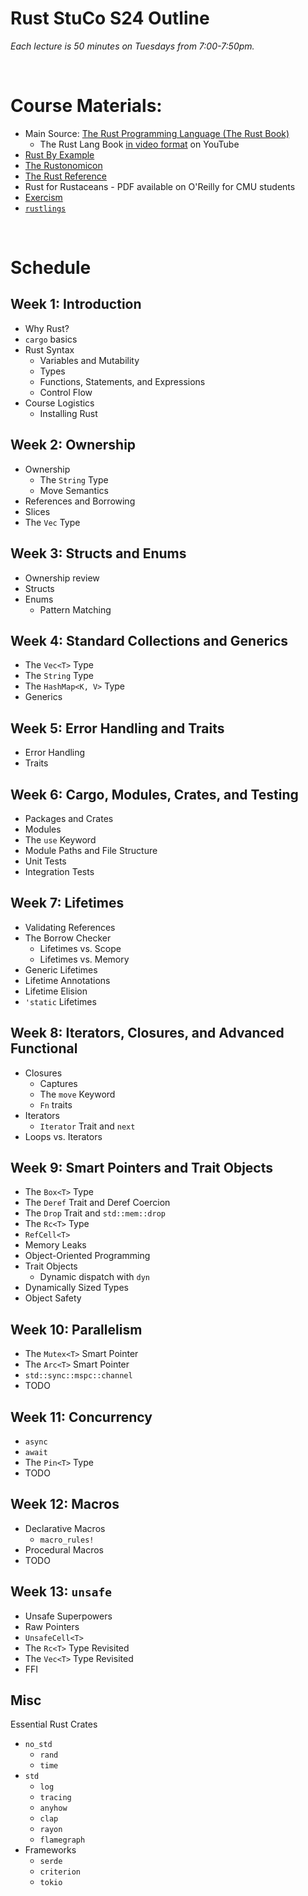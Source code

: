# Rust StuCo S24 Outline

_Each lecture is 50 minutes on Tuesdays from 7:00-7:50pm._


</br>

# Course Materials:
- Main Source: [The Rust Programming Language (The Rust Book)](https://doc.rust-lang.org/book/)
    - The Rust Lang Book [in video format](https://www.youtube.com/playlist?list=PLai5B987bZ9CoVR-QEIN9foz4QCJ0H2Y8) on YouTube
- [Rust By Example](https://doc.rust-lang.org/rust-by-example/index.html)
- [The Rustonomicon](https://doc.rust-lang.org/nomicon/)
- [The Rust Reference](https://doc.rust-lang.org/reference/index.html)
- Rust for Rustaceans - PDF available on O'Reilly for CMU students
- [Exercism](https://exercism.org/tracks/rust)
- [`rustlings`](https://github.com/rust-lang/rustlings)

</br>


# **Schedule**


## Week 1: Introduction
- Why Rust?
- `cargo` basics
- Rust Syntax
    - Variables and Mutability
    - Types
    - Functions, Statements, and Expressions
    - Control Flow
- Course Logistics
    - Installing Rust


## Week 2: Ownership
- Ownership
    - The `String` Type
    - Move Semantics
- References and Borrowing
- Slices
- The `Vec` Type


## Week 3: Structs and Enums
- Ownership review
- Structs
- Enums
    - Pattern Matching


## Week 4: Standard Collections and Generics
- The `Vec<T>` Type
- The `String` Type
- The `HashMap<K, V>` Type
- Generics


## Week 5: Error Handling and Traits
- Error Handling
- Traits


## Week 6: Cargo, Modules, Crates, and Testing
- Packages and Crates
- Modules
- The `use` Keyword
- Module Paths and File Structure
- Unit Tests
- Integration Tests


## Week 7: Lifetimes
- Validating References
- The Borrow Checker
    - Lifetimes vs. Scope
    - Lifetimes vs. Memory
- Generic Lifetimes
- Lifetime Annotations
- Lifetime Elision
- `'static` Lifetimes


## Week 8: Iterators, Closures, and Advanced Functional
- Closures
    - Captures
    - The `move` Keyword
    - `Fn` traits
- Iterators
    - `Iterator` Trait and `next`
- Loops vs. Iterators


## Week 9: Smart Pointers and Trait Objects
- The `Box<T>` Type
- The `Deref` Trait and Deref Coercion
- The `Drop` Trait and `std::mem::drop`
- The `Rc<T>` Type
- `RefCell<T>`
- Memory Leaks
- Object-Oriented Programming
- Trait Objects
    - Dynamic dispatch with `dyn`
- Dynamically Sized Types
- Object Safety


## Week 10: Parallelism
- The `Mutex<T>` Smart Pointer
- The `Arc<T>` Smart Pointer
- `std::sync::mspc::channel`
- TODO


## Week 11: Concurrency
- `async`
- `await`
- The `Pin<T>` Type
- TODO


## Week 12: Macros
- Declarative Macros
    - `macro_rules!`
- Procedural Macros
- TODO


## Week 13: `unsafe`
- Unsafe Superpowers
- Raw Pointers
- `UnsafeCell<T>`
- The `Rc<T>` Type Revisited
- The `Vec<T>` Type Revisited
- FFI


## Misc
Essential Rust Crates
- `no_std`
    - `rand`
    - `time`
- `std`
    - `log`
    - `tracing`
    - `anyhow`
    - `clap`
    - `rayon`
    - `flamegraph`
- Frameworks
    - `serde`
    - `criterion`
    - `tokio`